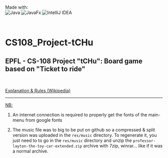 Made with:  
 ![Java](https://img.shields.io/badge/Java-≥11.0-%23ED8B00.svg?style=for-the-badge&logo=java&labelColor=FF7518&color=grey)
 ![JavaFx](https://img.shields.io/badge/JavaFX-≥11.0-%23ED8B00.svg?style=for-the-badge&logo=java&labelColor=4B9CD3&color=grey)
 ![IntelliJ IDEA](https://img.shields.io/badge/IntelliJ_IDEA-000000.svg?style=for-the-badge&logo=intellij-idea&logoColor=white)

<br>

# CS108_Project-tCHu

## EPFL - CS-108 Project "tCHu": Board game based on "Ticket to ride"

<br>

[Explanation & Rules (Wikipedia)](https://en.m.wikipedia.org/wiki/Ticket_to_Ride_(board_game))


---

<ins>NB:</ins>  

 1. An internet connection is required to properly get the fonts of the main-menu from google fonts
  
 2. The music file was to big to be put on github so a compressed & split version was uploaded in the `res/music` directory. To regenerate it, you just need to to go in the `res/music` directory and unzip the `professor-layton-the-toy-car-extended.zip` archive with 7zip, winrar... like if it was a normal archive.  
